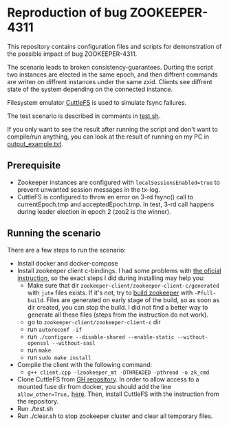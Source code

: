 # Reproduction of bug ZOOKEEPER-4311

This repository contains configuration files and scripts for demonstration of the possible impact of bug ZOOKEEPER-4311.

The scenario leads to broken consistency-guarantees. Durting the script two instances are elected in the same epoch, and then diffrent commands are writen on diffrent instances under the same zxid. Clients see diffrent state of the system depending on the connected instance.

Filesystem emulator [CuttleFS](https://github.com/WiscADSL/cuttlefs) is used to simulate fsync failures.

The test scenario is described in comments in [test.sh](./test.sh).

If you only want to see the result after running the script and don't want to compile/run anything, you can look at the result of running on my PC in [output_example.txt](./output_example.txt).

## Prerequisite
* Zookeeper instances are configured with `localSessionsEnabled=true` to prevent unwanted session messages in the tx-log.
* CuttleFS is configured to throw en error on 3-rd fsync() call to currentEpoch.tmp and acceptedEpoch.tmp. In test, 3-rd call happens during leader election in epoch 2 (zoo2 is the winner).

## Running the scenario
There are a few steps to run the scenario:
* Install docker and docker-compose
* Install zookeeper client c-bindings. I had some problems with [the oficial instruction](https://github.com/apache/zookeeper/blob/master/zookeeper-client/zookeeper-client-c/README), so the exact steps I did during installing may help you:
  * Make sure that dir `zookeeper-client/zookeeper-client-c/generated` with `jute` files exists. If it's not, try to [build zookeeper](https://github.com/apache/zookeeper/blob/master/README_packaging.md) with `-Pfull-build`. Files are generated on early stage of the build, so as soon as dir created, you can stop the build. I did not find a better way to generate all these files (steps from the instruction do not work).  
  * go to `zookeeper-client/zookeeper-client-c` dir
  * run `autoreconf -if`
  * run `./configure --disable-shared --enable-static --without-openssl --without-sasl`
  * run `make`
  * run `sudo make install`
* Compile the client with the following command:
  * `g++ client.cpp -lzookeeper_mt -DTHREADED -pthread -o zk_cmd`
* Clone CuttleFS from [GH repository](https://github.com/WiscADSL/cuttlefs). In order to allow access to a mounted fuse dir from docker, you should add the line `allow_other=True,` [here](https://github.com/WiscADSL/cuttlefs/blob/8ddc684d4fc9167778bfe1cddfbbae8a3eabe15e/cuttlefs/cli.py#L135). Then, install CuttleFS with the instruction from the repository.
* Run ./test.sh
* Run ./clear.sh to stop zookeeper cluster and clear all temporary files.